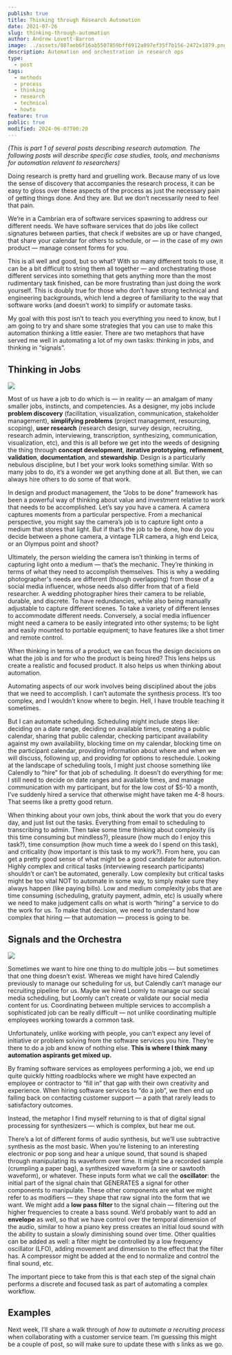 ```yaml
---
publish: true
title: Thinking through Research Automation
date: 2021-07-26
slug: thinking-through-automation
author: Andrew Lovett-Barron
image: ../assets/807aeb6f16ab5507859bff6912a097ef35f7b156-2472x1879.png
description: Automation and orchestration in research ops
type:
  - post
tags:
  - methods
  - process
  - thinking
  - research
  - technical
  - howto
feature: true
public: true
modified: 2024-06-07T00:20
---
```


_(This is part 1 of several posts describing research automation. The following posts will describe specific case studies, tools, and mechanisms for automation relavent to researchers)_

Doing research is pretty hard and gruelling work. Because many of us love the sense of discovery that accompanies the research process, it can be easy to gloss over these aspects of the process as just the necessary pain of getting things done. And they are. But we don’t necessarily need to feel that pain.

We’re in a Cambrian era of software services spawning to address our different needs. We have software services that do jobs like collect signatures between parties, that check if websites are up or have changed, that share your calendar for others to schedule, or — in the case of my own product — manage consent forms for you.

This is all well and good, but so what? With so many different tools to use, it can be a bit difficult to string them all together — and orchestrating those different services into something that gets anything more than the most rudimentary task finished, can be more frustrating than just doing the work yourself. This is doubly true for those who don’t have strong technical and engineering backgrounds, which lend a degree of familiarity to the way that software works (and doesn’t work) to simplify or automate tasks.

My goal with this post isn’t to teach you everything you need to know, but I am going to try and share some strategies that you can use to make this automation thinking a little easier. There are two metaphors that have served me well in automating a lot of my own tasks: thinking in jobs, and thinking in “signals”.

## **Thinking in Jobs**

![](../_assets/9f31f74b809d15f288fbe8f00bb96672769424ef-1080x1080.png)

Most of us have a job to do which is — in reality — an amalgam of many smaller jobs, instincts, and competencies. As a designer, my jobs include **problem discovery** (facilitation, visualization, communication, stakeholder management), **simplifying problems** (project management, resourcing, scoping), **user research** (research design, survey design, recruiting, research admin, interviewing, transcription, synthesizing, communication, visualization, etc), and this is all before we get into the weeds of designing the thing through **concept development**, **iterative prototyping**, **refinement**, **validation**, **documentation**, and **stewardship**. Design is a particularly nebulous discipline, but I bet your work looks something similar. With so many jobs to do, it’s a wonder we get anything done at all. But then, we can always hire others to do some of that work.

In design and product management, the “Jobs to be done” framework has been a powerful way of thinking about value and investment relative to work that needs to be accomplished. Let’s say you have a camera. A camera captures moments from a particular perspective. From a mechanical perspective, you might say the camera’s job is to capture light onto a medium that stores that light. But if that’s the job to be done, how do you decide between a phone camera, a vintage TLR camera, a high end Leica, or an Olympus point and shoot?

Ultimately, the person wielding the camera isn’t thinking in terms of capturing light onto a medium — that’s the mechanic. They’re thinking in terms of what they need to accomplish themselves. This is why a wedding photographer's needs are different (though overlapping) from those of a social media influencer, whose needs also differ from that of a field researcher. A wedding photographer hires their camera to be reliable, durable, and discrete. To have redundancies, while also being manually adjustable to capture different scenes. To take a variety of different lenses to accommodate different needs. Conversely, a social media influencer might need a camera to be easily integrated into other systems; to be light and easily mounted to portable equipment; to have features like a shot timer and remote control.

When thinking in terms of a product, we can focus the design decisions on what the job is and for who the product is being hired? This lens helps us create a realistic and focused product. It also helps us when thinking about automation.

Automating aspects of our work involves being disciplined about the jobs that we need to accomplish. I can’t automate the synthesis process. It’s too complex, and I wouldn’t know where to begin. Hell, I have trouble teaching it sometimes.

But I can automate scheduling. Scheduling might include steps like: deciding on a date range, deciding on available times, creating a public calendar, sharing that public calendar, checking participant availability against my own availability, blocking time on my calendar, blocking time on the participant calendar, providing information about where and when we will discuss, following up, and providing for options to reschedule. Looking at the landscape of scheduling tools, I might just choose something like Calendly to “hire” for that job of scheduling. It doesn’t do everything for me: I still need to decide on date ranges and available times, and manage communication with my participant, but for the low cost of $5-10 a month, I’ve suddenly hired a service that otherwise might have taken me 4-8 hours. That seems like a pretty good return.

When thinking about your own jobs, think about the work that you do every day, and just list out the tasks. Everything from email to scheduling to transcribing to admin. Then take some time thinking about complexity (is this time consuming but mindless?), pleasure (how much do I enjoy this task?), time consumption (how much time a week do I spend on this task), and criticality (how important is this task to my work?). From here, you can get a pretty good sense of what might be a good candidate for automation. Highly complex and critical tasks (interviewing research participants) shouldn’t or can’t be automated, generally. Low complexity but critical tasks might be too vital NOT to automate in some way, to simply make sure they always happen (like paying bills). Low and medium complexity jobs that are time consuming (scheduling, gratuity payment, admin, etc) is usually where we need to make judgement calls on what is worth “hiring” a service to do the work for us. To make that decision, we need to understand how complex that hiring — that automation — process is going to be.

## **Signals and the Orchestra**

![](../_assets/422a97e11126cd33df2d8635a1f64288ba28350b-1024x681.png)

Sometimes we want to hire one thing to do multiple jobs — but sometimes that one thing doesn’t exist. Whereas we might have hired Calendly previously to manage our scheduling for us, but Calendly can’t manage our recruiting pipeline for us. Maybe we hired Loomly to manage our social media scheduling, but Loomly can’t create or validate our social media content for us. Coordinating between multiple services to accomplish a sophisticated job can be really difficult — not unlike coordinating multiple employees working towards a common task.

Unfortunately, unlike working with people, you can’t expect any level of initiative or problem solving from the software services you hire. They’re there to do a job and know of nothing else. **This is where I think many automation aspirants get mixed up.**

By framing software services as employees performing a job, we end up quite quickly hitting roadblocks where we might have expected an employee or contractor to “fill in” that gap with their own creativity and experience. When hiring software services to “do a job”, we then end up falling back on contacting customer support — a path that rarely leads to satisfactory outcomes.

Instead, the metaphor I find myself returning to is that of digital signal processing for synthesizers — which is complex, but hear me out.

There’s a lot of different forms of audio synthesis, but we’ll use subtractive synthesis as the most basic. When you’re listening to an interesting electronic or pop song and hear a unique sound, that sound is shaped through manipulating its waveform over time. It might be a recorded sample (crumpling a paper bag), a synthesized waveform (a sine or sawtooth waveform), or whatever. These inputs form what we call the **oscillator**: the initial part of the signal chain that GENERATES a signal for other components to manipulate. These other components are what we might refer to as modifiers — they shape that raw signal into the form that we want. We might add a **low pass filter** to the signal chain — filtering out the higher frequencies to create a bass sound. We’d probably want to add an **envelope** as well, so that we have control over the temporal dimension of the audio, similar to how a piano key press creates an initial loud sound with the ability to sustain a slowly diminishing sound over time. Other qualities can be added as well: a filter might be controlled by a low frequency oscillator (LFO), adding movement and dimension to the effect that the filter has. A compressor might be added at the end to normalize and control the final sound, etc.

The important piece to take from this is that each step of the signal chain performs a discrete and focused task as part of automating a complex workflow.

## Examples

Next week, I’ll share a walk through of _how to automate a recruiting process_ when collaborating with a customer service team. I’m guessing this might be a couple of post, so will make sure to update these with s links as we go.
